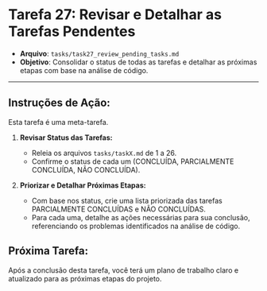# Tarefa 27: Revisar e Detalhar as Tarefas Pendentes

*   **Arquivo**: `tasks/task27_review_pending_tasks.md`
*   **Objetivo**: Consolidar o status de todas as tarefas e detalhar as próximas etapas com base na análise de código.

---

## Instruções de Ação:

Esta tarefa é uma meta-tarefa.

1.  **Revisar Status das Tarefas:**
    *   Releia os arquivos `tasks/taskX.md` de 1 a 26.
    *   Confirme o status de cada um (CONCLUÍDA, PARCIALMENTE CONCLUÍDA, NÃO CONCLUÍDA).

2.  **Priorizar e Detalhar Próximas Etapas:**
    *   Com base nos status, crie uma lista priorizada das tarefas PARCIALMENTE CONCLUÍDAS e NÃO CONCLUÍDAS.
    *   Para cada uma, detalhe as ações necessárias para sua conclusão, referenciando os problemas identificados na análise de código.

## Próxima Tarefa:

Após a conclusão desta tarefa, você terá um plano de trabalho claro e atualizado para as próximas etapas do projeto.
